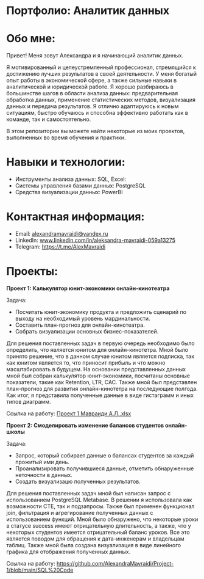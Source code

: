 # Портфолио: Аналитик данных
# Обо мне:
  Привет! Меня зовут Александра и я начинающий аналитик данных.   
    
  Я мотивированный и целеустремленный профессионал, стремящийся к достижению лучших результатов в своей деятельности. У меня богатый опыт работы в экономической сфере, а также сильные навыки в аналитической и юридической работе. Я хорошо разбираюсь в большинстве шагов в области анализа данных: предварительная обработка данных, применение статистических методов, визуализация данных и передача результатов. Я отлично адаптируюсь к новым ситуациям, быстро обучаюсь и способна эффективно работать как в команде, так и самостоятельно.    
  
  В этом репозитории вы можете найти некоторые из моих проектов, выполненных во время обучения и практики.
 # Навыки и технологии:
  - Инструменты анализа данных: SQL, Excel:
  - Системы управления базами данных: PostgreSQL
  - Средства визуализации данных: PowerBi
# Контактная информация:
  - Email: alexandramavraidi@yandex.ru
  - LinkedIn: www.linkedin.com/in/aleksandra-mavraidi-059a13275
  - Telegram: https://t.me/AlexMavraidi
# Проекты:
**Проект 1: Калькулятор юнит-экономики онлайн-кинотеатра**

  Задача:
  - Посчитать юнит-экономику продукта и предложить сценарий по выходу на необходимый уровень мардинальности.
  - Составить план-прогноз для онлайн-кинотеатра.
  - Собрать визуализации основных бизнес-показателей.
    
Для решения поставленных задач в первую очередь необходимо было определить, что является юнитом для онлайн-кинотетра. Мной было принято решение, что в данном случае юнитом является подписка, так как юнитом является то, что приносит прибыль и что можно масштабировать в будущем.
На основании представленных данных мной был собран калькулятор юнит-экономики, посчитаны основные показатели, такие как Retention, LTR, CAC. Также мной был представлен план-прогноз для развития онлайн-кинотетра на последующие полгода. Как итог, я представила полученные данные в виде гистаграмм и иных типов диаграмм.

   Ссылка на работу: [Проект 1 Мавраиди А.Л..xlsx](https://github.com/AlexandraMavraidi/Project-1/blob/8868a72dc828c9ed203f64ce7f8fdd7db1b4a9dd/%D0%9F%D1%80%D0%BE%D0%B5%D0%BA%D1%82%201%20%D0%9C%D0%B0%D0%B2%D1%80%D0%B0%D0%B8%D0%B4%D0%B8%20%D0%90.%D0%9B..xlsx)

**Проект 2: Смоделировать изменение балансов студентов онлайн-школы**  

  Задача:   
  - Запрос, который собирает данные о балансах студентов за каждый прожитый ими день.
  - Проанализировать получившиеся данные, отметить обнаруженные неточности в данных.
  - Создать визуализацю полученных результатов.

Для решения поставленных задач мной был написан запрос с использованием PostgreSQL Metabase. В решении я использовала как возможности СТЕ, так и подзапросы. Также был применен функционал join, фильтрация и агрегирование полученных данных с использованием функций. Мной было обнаружено, что некоторые уроки в статусе success имеют отрицательную длительность, а также, что у некоторых студентов имеется отрицательный баланс уроков. Все это является поводом для обращения к дата-инженерам и владельцам таблиц. Также мной была создана визуализация в виде линейного графика для отображения полученных данных.  

  Ссылка на работу: 
https://github.com/AlexandraMavraidi/Project-1/blob/main/SQL%20Code
